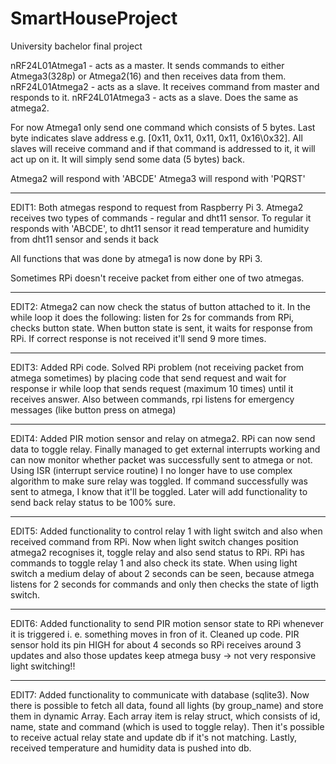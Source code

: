 # SmartHouseProject
University bachelor final project

nRF24L01Atmega1 - acts as a master. It  sends commands to either Atmega3(328p) or Atmega2(16) and then receives data from them.
nRF24L01Atmega2 - acts as a slave. It receives command from master and responds to it.
nRF24L01Atmega3 - acts as a slave. Does the same as atmega2.

For now Atmega1 only send one command which consists of 5 bytes. Last byte indicates slave address e.g. [0x11, 0x11, 0x11, 0x11, 0x16\0x32].
All slaves will receive command and if that command is addressed to it, it will act up on it. It will simply send some data (5 bytes) back.

Atmega2 will respond with 'ABCDE'
Atmega3 will respond with 'PQRST'

------------------------------------------------------------------------------------------------------------------------------------------------
EDIT1:
Both atmegas respond to request from Raspberry Pi 3.
Atmega2 receives two types of commands - regular and dht11 sensor. To regular it responds with 'ABCDE', to dht11 sensor it read temperature and
humidity from dht11 sensor and sends it back

All functions that was done by atmega1 is now done by RPi 3.

Sometimes RPi doesn't receive packet from either one of two atmegas.

------------------------------------------------------------------------------------------------------------------------------------------------
EDIT2:
Atmega2 can now check the status of button attached to it. In the while loop it does the following: listen for 2s for commands from RPi, checks button state.
When button state is sent, it waits for response from RPi. If correct response is not received it'll send 9 more times.

------------------------------------------------------------------------------------------------------------------------------------------------
EDIT3:
Added RPi code. Solved RPi problem (not receiving packet from atmega sometimes) by placing code that send request and wait for response ir while 
loop that sends request (maximum 10 times) until it receives answer.
Also between commands, rpi listens for emergency messages (like button press on atmega) 

------------------------------------------------------------------------------------------------------------------------------------------------
EDIT4:
Added PIR motion sensor and relay on atmega2. RPi can now send data to toggle relay. Finally managed to get external interrupts working and can now monitor
whether packet was successfully sent to atmega or not. Using ISR (interrupt service routine) I no longer have to use complex algorithm to make sure relay was toggled.
If command successfully was sent to atmega, I know that it'll be toggled. Later will add functionality to send back relay status to be 100% sure.

------------------------------------------------------------------------------------------------------------------------------------------------
EDIT5:
Added functionality to control relay 1 with light switch and also when received command from RPi. Now when light switch changes position atmega2
recognises it, toggle relay and also send status to RPi. RPi has commands to toggle relay 1 and also check its state. When using light switch a medium delay
of about 2 seconds can be seen, because atmega listens for 2 seconds for commands and only then checks the state of ligth switch.

------------------------------------------------------------------------------------------------------------------------------------------------
EDIT6:
Added functionality to send PIR motion sensor state to RPi whenever it is triggered i. e. something moves in fron of it. 
Cleaned up code.
PIR sensor hold its pin HIGH for about 4 seconds so RPi receives around 3 updates and also those updates keep atmega busy -> not very responsive light switching!! 

-----------------------------------------------------------------------------------------------------------------------------------------------
EDIT7:
Added functionality to communicate with database (sqlite3). Now there is possible to fetch all data, found all lights (by group_name) and store them in dynamic Array.
Each array item is relay struct, which consists of id, name, state and command (which is used to toggle relay). Then it's possible to receive actual relay state and
update db if it's not matching. Lastly, received temperature and humidity data is pushed into db.